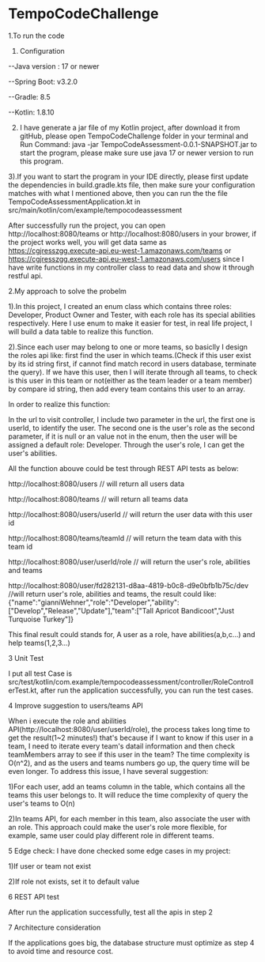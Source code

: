 # TempoCodeChallenge
1.To run the code

1) Configuration

  --Java version : 17 or newer
  
  --Spring Boot: v3.2.0 
  
  --Gradle: 8.5
  
  --Kotlin: 1.8.10


2) I have generate a jar file of my Kotlin project, after download it from gitHub, please open TempoCodeChallenge folder in your terminal and Run Command: java -jar TempoCodeAssessment-0.0.1-SNAPSHOT.jar to start the program, please make sure use java 17 or newer version to run this program.

3).If you want to start the program in your IDE directly, please first update the dependencies in build.gradle.kts file, then make sure your configuration matches with what I mentioned above, then you can run the the file TempoCodeAssessmentApplication.kt in src/main/kotlin/com/example/tempocodeassessment

After successfully run the project, you can open http://localhost:8080/teams or http://localhost:8080/users in your brower, if the project works well, you will get data same as https://cgjresszgg.execute-api.eu-west-1.amazonaws.com/teams or https://cgjresszgg.execute-api.eu-west-1.amazonaws.com/users  since I have write functions in my controller class to read data and show it through restful api.

2.My approach to solve the probelm

1).In this project, I created an enum class which contains three roles: Developer, Product Owner and Tester, with each role has its special abilities respectively. Here I use enum to make it easier for test, in real life project, I will build a data table to realize this function.

2).Since each user may belong to one or more teams, so basiclly I design the roles api like: first find the user in which teams.(Check if this user exist by its id string first, if cannot find match record in users database, terminate the query). If we have this user, then I will iterate through all teams, to check is this user in this team or not(either as the team leader or a team member) by compare id string, then add every team contains this user to an array.

In order to realize this function:

In the url to visit controller, I include two parameter in the url, the first one is userId, to identify the user. The second one is the user's role as the second parameter, if it is null or an value not in the enum, then the user will be assigned a default role: Developer. Through the user's role, I can get the user's abilities. 

All the function abouve could be test through REST API tests as below: 

http://localhost:8080/users  // will return all users data

http://localhost:8080/teams  // will return all teams data

http://localhost:8080/users/userId  // will return the user data with this user id

http://localhost:8080/teams/teamId  // will return the team data with this team id

http://localhost:8080/user/userId/role  // will return the user's role, abilities and teams

http://localhost:8080/user/fd282131-d8aa-4819-b0c8-d9e0bfb1b75c/dev  //will return user's role, abilities and teams, the result could like: {"name":"gianniWehner","role":"Developer","ability":["Develop","Release","Update"],"team":["Tall Apricot Bandicoot","Just Turquoise Turkey"]}

This final result could stands for, A user as a role, have abilities(a,b,c...) and help teams(1,2,3...)

3 Unit Test 

I put all test Case is src/test/kotlin/com.example/tempocodeassessment/controller/RoleControllerTest.kt, after run the application successfully, you can run the test cases.

4 Improve suggestion to users/teams API

When i execute the role and abilities API(http://localhost:8080/user/userId/role), the process takes long time to get the result(1~2 minutes!) that's because if I want to know if this user in a team, I need to iterate every team's datail information and then check teamMembers array to see if this user in the team? The time complexity is O(n^2), and as the users and teams numbers go up, the query time will be even longer. To address this issue, I have several suggestion:

1)For each user, add an teams column in the table, which contains all the teams this user belongs to. It will reduce the time complexity of query the user's teams to O(n)

2)In teams API, for each member in this team, also associate the user with an role. This approach could make the user's role more flexible, for example, same user could play different role in different teams.


5 Edge check: I have done checked some edge cases in my project:

1)If user or team not exist

2)If role not exists, set it to default value

6 REST API test

After run the application successfully, test all the apis in step 2

7 Architecture consideration

If the applications goes big, the database structure must optimize as step 4 to avoid time and resource cost.
